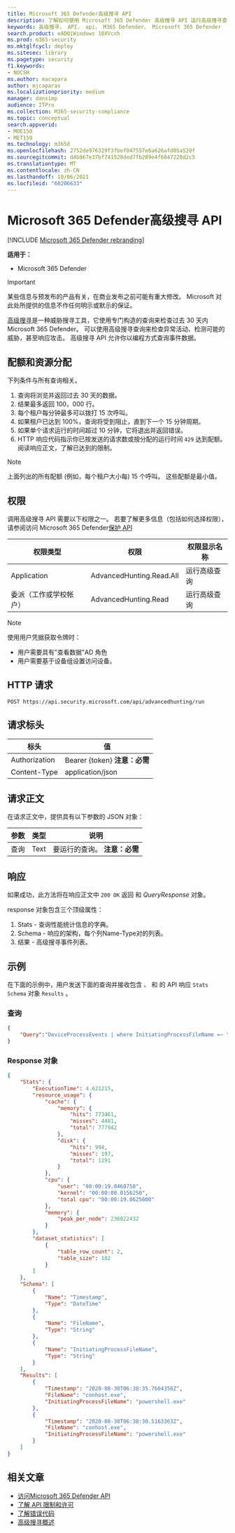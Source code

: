```yaml
---
title: Microsoft 365 Defender高级搜寻 API
description: 了解如何使用 Microsoft 365 Defender 高级搜寻 API 运行高级搜寻查询
keywords: 高级搜寻， API， api， M365 Defender， Microsoft 365 Defender
search.product: eADQiWindows 10XVcnh
ms.prod: m365-security
ms.mktglfcycl: deploy
ms.sitesec: library
ms.pagetype: security
f1.keywords:
- NOCSH
ms.author: macapara
author: mjcaparas
ms.localizationpriority: medium
manager: dansimp
audience: ITPro
ms.collection: M365-security-compliance
ms.topic: conceptual
search.appverid:
- MOE150
- MET150
ms.technology: m365d
ms.openlocfilehash: 2752de976329f3fbef047557e6a626afd05a520f
ms.sourcegitcommit: d4b867e37bf741528ded7fb289e4f6847228d2c5
ms.translationtype: MT
ms.contentlocale: zh-CN
ms.lasthandoff: 10/06/2021
ms.locfileid: "60206633"
---
```

# <a name="microsoft-365-defender-advanced-hunting-api"></a>Microsoft 365 Defender高级搜寻 API

[!INCLUDE [Microsoft 365 Defender rebranding](../includes/microsoft-defender.md)]

**适用于：**

- Microsoft 365 Defender

> [!IMPORTANT]
> 某些信息与预发布的产品有关，在商业发布之前可能有重大修改。 Microsoft 对此处所提供的信息不作任何明示或默示的保证。

[高级搜寻](advanced-hunting-overview.md)是一种威胁搜寻工具，它[](advanced-hunting-query-language.md)使用专门构造的查询来检查过去 30 天内Microsoft 365 Defender。 可以使用高级搜寻查询来检查异常活动、检测可能的威胁，甚至响应攻击。 高级搜寻 API 允许你以编程方式查询事件数据。

## <a name="quotas-and-resource-allocation"></a>配额和资源分配

下列条件与所有查询相关。

1. 查询将浏览并返回过去 30 天的数据。
2. 结果最多返回 100，000 行。
3. 每个租户每分钟最多可以拨打 15 次呼叫。
4. 如果租户已达到 100%，查询将受到阻止，直到下一个 15 分钟周期。
5. 如果单个请求运行的时间超过 10 分钟，它将退出并返回错误。
6. HTTP 响应代码指示你已按发送的请求数或按分配的运行时间 `429` 达到配额。 阅读响应正文，了解已达到的限制。 

> [!NOTE]
> 上面列出的所有配额 (例如，每个租户大小每) 15 个呼叫。 这些配额是最小值。

## <a name="permissions"></a>权限

调用高级搜寻 API 需要以下权限之一。 若要了解更多信息（包括如何选择权限），请参阅访问 Microsoft 365 Defender[保护 API](api-access.md)

权限类型 | 权限 | 权限显示名称
-|-|-
Application | AdvancedHunting.Read.All | 运行高级查询
委派（工作或学校帐户） | AdvancedHunting.Read | 运行高级查询

>[!Note]
> 使用用户凭据获取令牌时：
>
>- 用户需要具有"查看数据"AD 角色
>- 用户需要基于设备组设置访问设备。

## <a name="http-request"></a>HTTP 请求

```HTTP
POST https://api.security.microsoft.com/api/advancedhunting/run
```

## <a name="request-headers"></a>请求标头

标头 | 值
-|-
Authorization | Bearer {token} **注意：必需**
Content-Type | application/json

## <a name="request-body"></a>请求正文

在请求正文中，提供具有以下参数的 JSON 对象：

参数 | 类型 | 说明
-|-|-
查询 | Text | 要运行的查询。 **注意：必需**

## <a name="response"></a>响应

如果成功，此方法将在响应正文中 `200 OK` 返回 和 _QueryResponse_ 对象。

response 对象包含三个顶级属性：

1. Stats - 查询性能统计信息的字典。
2. Schema - 响应的架构，每个列Name-Type对的列表。
3. 结果 - 高级搜寻事件列表。

## <a name="example"></a>示例

在下面的示例中，用户发送下面的查询并接收包含 、 和 的 API 响应 `Stats` `Schema` 对象 `Results` 。

### <a name="query"></a>查询

```json
{
    "Query":"DeviceProcessEvents | where InitiatingProcessFileName =~ \"powershell.exe\" | project Timestamp, FileName, InitiatingProcessFileName | order by Timestamp desc | limit 2"
}

```

### <a name="response-object"></a>Response 对象

```json
{
    "Stats": {
        "ExecutionTime": 4.621215,
        "resource_usage": {
            "cache": {
                "memory": {
                    "hits": 773461,
                    "misses": 4481,
                    "total": 777942
                },
                "disk": {
                    "hits": 994,
                    "misses": 197,
                    "total": 1191
                }
            },
            "cpu": {
                "user": "00:00:19.0468750",
                "kernel": "00:00:00.0156250",
                "total cpu": "00:00:19.0625000"
            },
            "memory": {
                "peak_per_node": 236822432
            }
        },
        "dataset_statistics": [
            {
                "table_row_count": 2,
                "table_size": 102
            }
        ]
    },
    "Schema": [
        {
            "Name": "Timestamp",
            "Type": "DateTime"
        },
        {
            "Name": "FileName",
            "Type": "String"
        },
        {
            "Name": "InitiatingProcessFileName",
            "Type": "String"
        }
    ],
    "Results": [
        {
            "Timestamp": "2020-08-30T06:38:35.7664356Z",
            "FileName": "conhost.exe",
            "InitiatingProcessFileName": "powershell.exe"
        },
        {
            "Timestamp": "2020-08-30T06:38:30.5163363Z",
            "FileName": "conhost.exe",
            "InitiatingProcessFileName": "powershell.exe"
        }
    ]
}
```

## <a name="related-articles"></a>相关文章

- [访问Microsoft 365 Defender API](api-access.md)
- [了解 API 限制和许可](api-terms.md)
- [了解错误代码](api-error-codes.md)
- [高级搜寻概述](advanced-hunting-overview.md)
